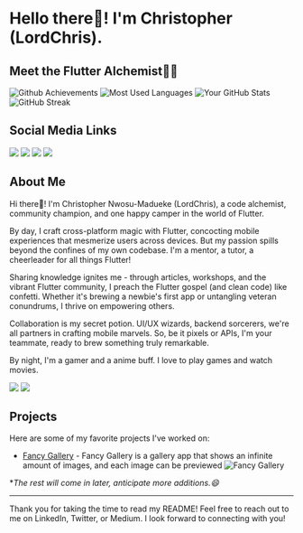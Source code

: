 # Hello there👋! I'm Christopher (LordChris). 
## Meet the Flutter Alchemist🧙💙

![Github Achievements](https://github-profile-trophy.vercel.app/?username=Lord-Chris&theme=radical&row=1&column=7&margin-w=15&margin-h=15&no-bg=true&no-frame=true)
![Most Used Languages](https://github-readme-stats.vercel.app/api/top-langs?username=Lord-Chris&show_icons=true&locale=en&layout=compact&theme=radical) 
![Your GitHub Stats](https://github-readme-stats.vercel.app/api?username=Lord-Chris&show_icons=true&theme=radical)
![GitHub Streak](https://github-readme-streak-stats.herokuapp.com/?user=Lord-Chris&theme=radical)
<!-- ![Your GitHub stats](https://github-readme-stats.vercel.app/api/wakatime?username=LordChris&theme=radical) -->

## Social Media Links

[![](https://img.shields.io/badge/LinkedIn-12100E?style=for-the-badge&logo=linkedin)](https://linkedin.com/in/lord-chris)
[![](https://img.shields.io/badge/twitter-12100E?style=for-the-badge&logo=twitter)](https://twitter.com/lord_chris__)
[![](https://img.shields.io/badge/medium-12100E?style=for-the-badge&logo=medium)](https://medium.com/@LordChris)
[![](https://img.shields.io/badge/LinkTr.ee-12100E?style=for-the-badge&logo=linktree)](https://linktr.ee/lord_chris)


## About Me

Hi there👋! I'm Christopher Nwosu-Madueke (LordChris), a code alchemist, community champion, and one happy camper in the world of Flutter.

By day, I craft cross-platform magic with Flutter, concocting mobile experiences that mesmerize users across devices. But my passion spills beyond the confines of my own codebase. I'm a mentor, a tutor, a cheerleader for all things Flutter!

Sharing knowledge ignites me - through articles, workshops, and the vibrant Flutter community, I preach the Flutter gospel (and clean code) like confetti. Whether it's brewing a newbie's first app or untangling veteran conundrums, I thrive on empowering others.

Collaboration is my secret potion. UI/UX wizards, backend sorcerers, we're all partners in crafting mobile marvels. So, be it pixels or APIs, I'm your teammate, ready to brew something truly remarkable.

By night, I'm a gamer and a anime buff. I love to play games and watch movies.

![](https://img.shields.io/twitter/follow/lord_chris__?logo=twitter&style=for-the-badge)
![](https://img.shields.io/github/followers/Lord-Chris?logo=github&style=for-the-badge)


## Projects

Here are some of my favorite projects I've worked on:

- [Fancy Gallery](https://github.com/Lord-Chris/Fancy-Gallery) - Fancy Gallery is a gallery app that shows an infinite amount of images, and each image can be previewed
![Fancy Gallery](https://github.com/Lord-Chris/Lord-Chris/assets/58702861/3c58e240-21c4-4d9a-bb39-cd7ad31dcd0b)

**The rest will come in later, anticipate more additions.😄*



<!-- 2. [Project 2](link_to_project_2) - Brief description
3. [Project 3](link_to_project_3) - Brief description
4. [Project 4](link_to_project_4) - Brief description
5. [Project 5](link_to_project_5) - Brief description
6. [Project 6](link_to_project_6) - Brief description
7. [Project 7](link_to_project_7) - Brief description
8. [Project 8](link_to_project_8) - Brief description
9. [Project 9](link_to_project_9) - Brief description
10. [Project 10](link_to_project_10) - Brief description -->

<!-- ## Fun Fact
[Share a fun fact about yourself.] -->
<!-- ## Ending Remark -->
---

Thank you for taking the time to read my README! Feel free to reach out to me on LinkedIn, Twitter, or Medium. I look forward to connecting with you!


